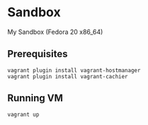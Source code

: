 # Sandbox

My Sandbox (Fedora 20 x86_64)

## Prerequisites
```
vagrant plugin install vagrant-hostmanager
vagrant plugin install vagrant-cachier

```

## Running VM
```
vagrant up

```
